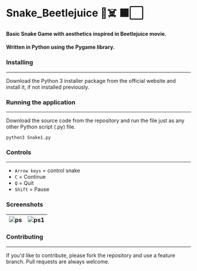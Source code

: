 # Snake_Beetlejuice :snake::skull_and_crossbones: :black_large_square::white_large_square:

#### 	Basic Snake  Game with aesthetics inspired in Beetlejuice movie. 

#### 	Written in Python using the Pygame library.



### Installing

____

Download the Python 3 installer package from the official website and install it, if not installed previously.

### Running the application

___

Download the source code from the repository and run the file just as any other Python script (.py) file.

```
python3 Snake1.py
```

### Controls

___

- `Arrow keys` = control snake
- `C` = Continue
- `Q` = Quit
- `Shift` = Pause

### Screenshots

| ![ps](https://user-images.githubusercontent.com/81651304/117579629-2c6aa100-b0ca-11eb-8d0f-29ad212d15a9.png) | ![ps1](https://user-images.githubusercontent.com/81651304/117578514-1c03f780-b0c5-11eb-9e1d-92cc213bb033.png) |
| ------------------------------------------------------------ | ------------------------------------------------------------ |

### Contributing

____

If you'd like to contribute, please fork the repository and use a feature branch. Pull requests are always welcome.

